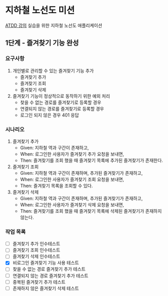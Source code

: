 # 지하철 노선도 미션
[ATDD 강의](https://edu.nextstep.camp/c/R89PYi5H) 실습을 위한 지하철 노선도 애플리케이션

## 1단계 - 즐겨찾기 기능 완성

### 요구사항
1. 개인별로 관리할 수 있는 즐겨찾기 기능 추가
   - 즐겨찾기 추가
   - 즐겨찾기 조회
   - 즐겨찾기 삭제
2. 즐겨찾기 기능이 정상적으로 동작하기 위한 예외 처리
   - 찾을 수 없는 경로를 즐겨찾기로 등록할 경우
   - 연결되지 않는 경로를 즐겨찾기로 등록할 경우
   - 로그인 되지 않은 경우 401 응답

### 시나리오
1. 즐겨찾기 추가
   - Given: 지하철 역과 구간이 존재하고,
   - When: 로그인한 사용자가 즐겨찾기 추가 요청을 보내면,
   - Then: 즐겨찾기를 조회 했을 때 즐겨찾기 목록에 추가된 즐겨찾기가 존재한다.
2. 즐겨찾기 조회
   - Given: 지하철 역과 구간이 존재하며, 추가된 즐겨찾기가 존재하고,
   - When: 로그인한 사용자가 즐겨찾기 조회 요청을 보내면,
   - Then: 즐겨찾기 목록을 조회할 수 있다.
3. 즐겨찾기 삭제
    - Given: 지하철 역과 구간이 존재하며, 추가된 즐겨찾기가 존재하고,
    - When: 로그인한 사용자가 즐겨찾기 삭제 요청을 보내면,
    - Then: 즐겨찾기를 조회 했을 때 즐겨찾기 목록에 삭제된 즐겨찾기가 존재하지 않는다.

### 작업 목록
- [ ] 즐겨찾기 추가 인수테스트
- [ ] 즐겨찾기 조회 인수테스트
- [ ] 즐겨찾기 삭제 인수테스트
- [x] 비로그인 즐겨찾기 기능 사용 테스트
- [ ] 찾을 수 없는 경로 즐겨찾기 추가 테스트
- [ ] 연결되지 않는 경로 즐겨찾기 추가 테스트
- [ ] 중복된 즐겨찾기 추가 테스트
- [ ] 존재하지 않은 즐겨찾기 삭제 테스트
